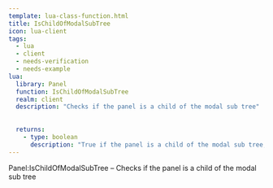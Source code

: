 ```yaml
---
template: lua-class-function.html
title: IsChildOfModalSubTree
icon: lua-client
tags:
  - lua
  - client
  - needs-verification
  - needs-example
lua:
  library: Panel
  function: IsChildOfModalSubTree
  realm: client
  description: "Checks if the panel is a child of the modal sub tree"
  
  
  returns:
    - type: boolean
      description: "True if the panel is a child of the modal sub tree, false otherwise"
---
```


<div class="lua__search__keywords">
Panel:IsChildOfModalSubTree &#x2013; Checks if the panel is a child of the modal sub tree
</div>
